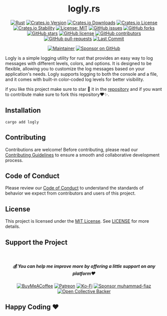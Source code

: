 <div align="center">

# logly.rs

[![Rust](https://github.com/muhammad-fiaz/logly-rs/actions/workflows/rust.yml/badge.svg)](https://github.com/muhammad-fiaz/logly-rs/actions/workflows/rust.yml)
[![Crates.io Version](https://img.shields.io/crates/v/logly)](https://crates.io/crates/logly)
[![Crates.io Downloads](https://img.shields.io/crates/d/logly)](https://crates.io/crates/logly)
[![Crates.io License](https://img.shields.io/crates/l/logly)](https://opensource.org/licenses/MIT)
[![Crates.io Stability](https://img.shields.io/badge/Crates.io%20Stability-Stable-green)](https://crates.io/crates/logly)
[![License: MIT](https://img.shields.io/badge/License-MIT-blue.svg)](https://opensource.org/licenses/MIT)
[![GitHub issues](https://img.shields.io/github/issues/muhammad-fiaz/logly-rs)](https://github.com/muhammad-fiaz/logly-rs/issues)
[![GitHub forks](https://img.shields.io/github/forks/muhammad-fiaz/logly-rs)](http://github.com/muhammad-fiaz/logly-rs/network)
[![GitHub stars](https://img.shields.io/github/stars/muhammad-fiaz/logly-rs)](http://github.com/muhammad-fiaz/logly-rs/stargazers)
[![GitHub license](https://img.shields.io/github/license/muhammad-fiaz/logly-rs)](https://github.com/muhammad-fiaz/logly-rs/blob/master/LICENSE)
[![GitHub contributors](https://img.shields.io/github/contributors/muhammad-fiaz/logly-rs)](https://github.com/muhammad-fiaz/logly-rs/graphs/contributors)
[![GitHub pull-requests](https://img.shields.io/github/issues-pr/muhammad-fiaz/logly-rs)](https://github.com/muhammad-fiaz/logly-rs/pulls)
[![Last Commit](https://img.shields.io/github/last-commit/muhammad-fiaz/logly-rs)](https://github.com/muhammad-fiaz/logly-rs)

[![Maintainer](https://img.shields.io/badge/Maintainer-muhammad--fiaz-blue)](https://github.com/muhammad-fiaz)
[![Sponsor on GitHub](https://img.shields.io/badge/Sponsor%20on%20GitHub-Become%20a%20Sponsor-blue)](https://github.com/sponsors/muhammad-fiaz)

</div>
Logly is a simple logging utility for rust that provides an easy way to log messages with different levels, colors, and options. It is designed to be flexible, allowing you to customize the log messages based on your application's needs. Logly supports logging to both the console and a file, and it comes with built-in color-coded log levels for better visibility.

if you like this project make sure to star 🌟 it in the [repository](https://github.com/muhammad-fiaz/logly-rs/) and if you want to contribute make sure to fork this repository❤✨.

## Installation
```shell
cargo add logly

```

## Contributing
Contributions are welcome! Before contributing, please read our [Contributing Guidelines](CONTRIBUTING.md) to ensure a smooth and collaborative development process.

## Code of Conduct

Please review our [Code of Conduct](CODE_OF_CONDUCT.md) to understand the standards of behavior we expect from contributors and users of this project.

## License
This project is licensed under the [MIT License](). See [LICENSE](LICENSE) for more details.

## Support the Project
<br>
<div align="center">

<h5> <strong> 💰 You can help me improve more by offering a little support on any platform❤️</strong></h5>

[![BuyMeACoffee](https://img.shields.io/badge/Buy%20Me%20a%20Coffee-ffdd00?style=for-the-badge&logo=buy-me-a-coffee&logoColor=black)](https://buymeacoffee.com/muhammadfiaz) [![Patreon](https://img.shields.io/badge/Patreon-F96854?style=for-the-badge&logo=patreon&logoColor=white)](https://patreon.com/muhammadfiaz) [![Ko-Fi](https://img.shields.io/badge/Ko--fi-F16061?style=for-the-badge&logo=ko-fi&logoColor=white)](https://ko-fi.com/muhammadfiaz)
[![Sponsor muhammad-fiaz](https://img.shields.io/badge/Sponsor-%231EAEDB.svg?&style=for-the-badge&logo=GitHub-Sponsors&logoColor=white)](https://github.com/sponsors/muhammad-fiaz)
[![Open Collective Backer](https://img.shields.io/badge/Open%20Collective-Backer-%238CC84B?style=for-the-badge&logo=open-collective&logoColor=white)](https://opencollective.com/muhammadfiaz)
</div>



## Happy Coding ❤️
